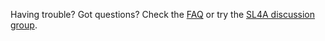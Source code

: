 Having trouble? Got questions? Check the [FAQ](FAQ.md) or try the
[SL4A discussion group](http://groups.google.com/group/android-scripting).


<!---
 vi: ft=markdown:et:fdm=marker
 -->
